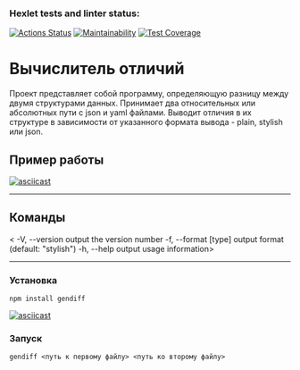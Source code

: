 ### Hexlet tests and linter status:
[![Actions Status](https://github.com/svyatoslavxq/frontend-project-lvl2/workflows/hexlet-check/badge.svg)](https://github.com/svyatoslavxq/frontend-project-lvl2/actions)
[![Maintainability](https://api.codeclimate.com/v1/badges/144a49fede27ca8f5c42/maintainability)](https://codeclimate.com/github/svyatoslavxq/frontend-project-lvl2/maintainability)
[![Test Coverage](https://api.codeclimate.com/v1/badges/144a49fede27ca8f5c42/test_coverage)](https://codeclimate.com/github/svyatoslavxq/frontend-project-lvl2/test_coverage)

<h1><b>Вычислитель отличий</b></h1>
Проект представляет собой программу, определяющую разницу между двумя структурами данных. Принимает два относительных или абсолютных пути с json и yaml файлами. Выводит отличия в их структуре в зависимости от указанного формата вывода - plain, stylish или json.   

<h2><b>Пример работы</b></h2>

[![asciicast](https://asciinema.org/a/516235.svg)](https://asciinema.org/a/516235)

---

<h2><b>Команды</b></h2>

<  -V, --version        output the version number
  -f, --format [type]  output format (default: "stylish")
  -h, --help           output usage information>

---

<h3><b>Установка</b></h3>

```
npm install gendiff
```
[![asciicast](https://asciinema.org/a/516996.svg)](https://asciinema.org/a/516996)

<h3><b>Запуск</b></h3>

```
gendiff <путь к первому файлу> <путь ко второму файлу> 
```
